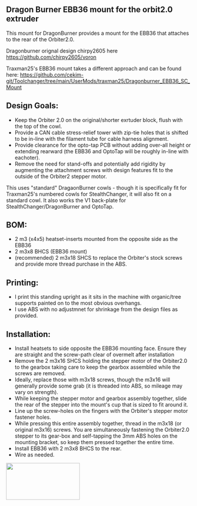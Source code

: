 ## Dragon Burner EBB36 mount for the orbit2.0 extruder
This mount for DragonBurner provides a mount for the EBB36 that attaches to the rear of the Orbiter2.0. 

Dragonburner orignal design chirpy2605 here https://github.com/chirpy2605/voron

Traxman25's EBB36 mount takes a different approach and can be found here:
https://github.com/cekim-git/Toolchanger/tree/main/UserMods/traxman25/Dragonburner_EBB36_SC_Mount

## Design Goals:
- Keep the Orbiter 2.0 on the original/shorter exrtuder block, flush with the top of the cowl.
- Provide a CAN cable stress-relief tower with zip-tie holes that is shifted to be in-line with the filament tube for cable harness alignment.
- Provide clearance for the opto-tap PCB without adding over-all height or extending rearward (the EBB36 and OptoTap will be roughly in-line with eachoter).
- Remove the need for stand-offs and potentially add rigidity by augmenting the attachment screws with design features fit to the outside of the Orbiter2 stepper motor.

This uses "standard" DragaonBurner cowls - though it is specifically fit for Traxman25's numbered cowls for StealthChanger, it will also fit on a standard cowl.  It also works the V1 back-plate for StealthChanger/DragonBurner and OptoTap.

## BOM:
- 2 m3 (x4x5) heatset-inserts mounted from the opposite side as the EBB36 
- 2 m3x8 BHCS (EBB36 mount)
- (recommended) 2 m3x18 SHCS to replace the Orbiter's stock screws and provide more thread purchase in the ABS.

## Printing:
- I print this standing upright as it sits in the machine with organic/tree supports painted on to the most obvious overhangs.
- I use ABS with no adjustmnet for shrinkage from the design files as provided.

## Installation:
- Install heatsets to side opposite the EBB36 mounting face.  Ensure they are straight and the screw-path clear of overmelt after installation
- Remove the 2 m3x16 SHCS holding the stepper motor of the Orbiter2.0 to the gearbox taking care to keep the gearbox assembled while the screws are removed.
- Ideally, replace those with m3x18 screws, though the m3x16 will generally provide some grab (it is threaded into ABS, so mileage may vary on strength).
- While keeping the stepper motor and gearbox assembly together, slide the rear of the stepper into the mount's cup that is sized to fit around it.
- Line up the screw-holes on the fingers with the Orbiter's stepper motor fastener holes.
- While pressing this entire assembly together, thread in the m3x18 (or original m3x16) screws.  You are simultaneously fastening the Orbiter2.0 stepper to its gear-box and self-tapping the 3mm ABS holes on the mounting bracket, so keep them pressed together the entire time.
- Install EBB36 with 2 m3x8 BHCS to the rear.
- Wire as needed.

<img src="https://github.com/cekim-git/Toolchanger/blob/main/UserMods/cekim/Orbiter2.0_EBB36_Mount.png" width="200" height="100">
